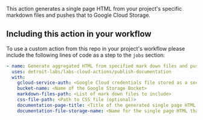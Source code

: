 This action generates a single page HTML from your project's specific markdown files and pushes that to Google Cloud Storage.

## Including this action in your workflow

To use a custom action from this repo in your project's workflow please include the following lines of code as a step to the `jobs` section:

```yaml
- name: Generate aggregated HTML from specified mark down files and pushes that to a Google Cloud storage bucket
  uses: detroit-labs/labs-cloud-actions/publish-documentation
  with:
    gcloud-service-auth: <Google Cloud credentials file stored as a secret>
    bucket-name: <Name of the Google Storage Bucket>
    markdown-files-path: <List of mark down files to include>
    css-file-path: <Path to CSS file (optional)>
    documentation-page-title: <Title of the generated single page HTML doc>
    documentation-file-storage-name: <Name for the single page HTML that will be used in Google Cloud>
```